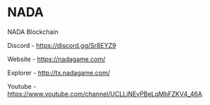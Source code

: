 # NADA
NADA Blockchain

Discord - https://discord.gg/Sr8EYZ9

Website - https://nadagame.com/

Explorer - http://tx.nadagame.com/

Youtube - https://www.youtube.com/channel/UCLLiNEvPBeLqMbFZKV4_46A


